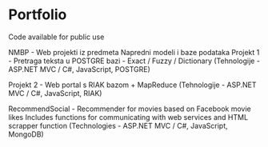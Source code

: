 # Portfolio
Code available for public use

NMBP - Web projekti iz predmeta Napredni modeli i baze podataka
Projekt 1 - Pretraga teksta u POSTGRE bazi - Exact / Fuzzy / Dictionary
(Tehnologije - ASP.NET MVC / C#, JavaScript, POSTGRE)

Projekt 2 - Web portal s RIAK bazom + MapReduce
(Tehnologije - ASP.NET MVC / C#, JavaScript, RIAK)

RecommendSocial - Recommender for movies based on Facebook movie likes
Includes functions for communicating with web services and HTML scrapper function
(Technologies - ASP.NET MVC / C#, JavaScript, MongoDB)